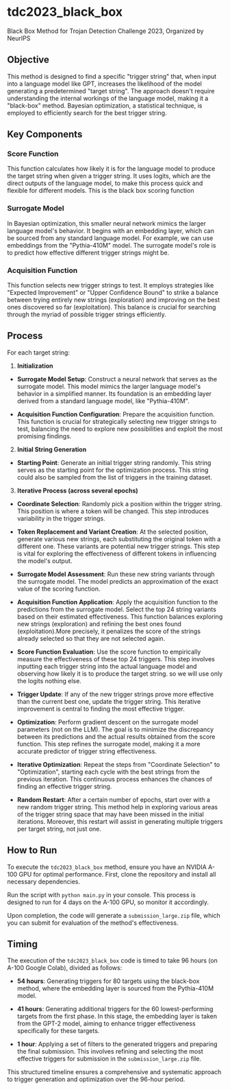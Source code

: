 # tdc2023_black_box

Black Box Method for Trojan Detection Challenge 2023, Organized by NeurIPS

## Objective

This method is designed to find a specific "trigger string" that, when input into a language model like GPT, increases the likelihood of the model generating a predetermined "target string". The approach doesn't require understanding the internal workings of the language model, making it a "black-box" method. Bayesian optimization, a statistical technique, is employed to efficiently search for the best trigger string.

## Key Components

### Score Function

This function calculates how likely it is for the language model to produce the target string when given a trigger string. It uses logits, which are the direct outputs of the language model, to make this process quick and flexible for different models. This is the black box scoring function

### Surrogate Model

In Bayesian optimization, this smaller neural network mimics the larger language model's behavior. It begins with an embedding layer, which can be sourced from any standard language model. For example, we can use embeddings from the "Pythia-410M" model. The surrogate model's role is to predict how effective different trigger strings might be.

### Acquisition Function

This function selects new trigger strings to test. It employs strategies like "Expected Improvement" or "Upper Confidence Bound" to strike a balance between trying entirely new strings (exploration) and improving on the best ones discovered so far (exploitation). This balance is crucial for searching through the myriad of possible trigger strings efficiently.

## Process

For each target string:

1. **Initialization**

- **Surrogate Model Setup**: Construct a neural network that serves as the surrogate model. This model mimics the larger language model's behavior in a simplified manner. Its foundation is an embedding layer derived from a standard language model, like "Pythia-410M".

- **Acquisition Function Configuration**: Prepare the acquisition function. This function is crucial for strategically selecting new trigger strings to test, balancing the need to explore new possibilities and exploit the most promising findings.

2. **Initial String Generation**

- **Starting Point**: Generate an initial trigger string randomly. This string serves as the starting point for the optimization process. This string could also be sampled from the list of triggers in the training dataset.

3. **Iterative Process (across several epochs)**

- **Coordinate Selection**: Randomly pick a position within the trigger string. This position is where a token will be changed. This step introduces variability in the trigger strings.

- **Token Replacement and Variant Creation**: At the selected position, generate various new strings, each substituting the original token with a different one. These variants are potential new trigger strings. This step is vital for exploring the effectiveness of different tokens in influencing the model's output.

- **Surrogate Model Assessment**: Run these new string variants through the surrogate model. The model predicts an approximation of the exact value of the scoring function.

- **Acquisition Function Application**: Apply the acquisition function to the predictions from the surrogate model. Select the top 24 string variants based on their estimated effectiveness. This function balances exploring new strings (exploration) and refining the best ones found (exploitation).More precisely, it penalizes the score of the strings already selected so that they are not selected again.

- **Score Function Evaluation**: Use the score function to empirically measure the effectiveness of these top 24 triggers. This step involves inputting each trigger string into the actual language model and observing how likely it is to produce the target string. so we will use only the logits nothing else.

- **Trigger Update**: If any of the new trigger strings prove more effective than the current best one, update the trigger string. This iterative improvement is central to finding the most effective trigger.

- **Optimization**: Perform gradient descent on the surrogate model parameters (not on the LLM). The goal is to minimize the discrepancy between its predictions and the actual results obtained from the score function. This step refines the surrogate model, making it a more accurate predictor of trigger string effectiveness.

- **Iterative Optimization**: Repeat the steps from "Coordinate Selection" to "Optimization", starting each cycle with the best strings from the previous iteration. This continuous process enhances the chances of finding an effective trigger string.

- **Random Restart**: After a certain number of epochs, start over with a new random trigger string. This method help in exploring various areas of the trigger string space that may have been missed in the initial iterations. Moreover, this restart will assist in generating multiple triggers per target string, not just one.

## How to Run

To execute the `tdc2023_black_box` method, ensure you have an NVIDIA A-100 GPU for optimal performance. First, clone the repository and install all necessary dependencies. 

Run the script with `python main.py` in your console. This process is designed to run for 4 days on the A-100 GPU, so monitor it accordingly. 

Upon completion, the code will generate a `submission_large.zip` file, which you can submit for evaluation of the method's effectiveness.

## Timing

The execution of the `tdc2023_black_box` code is  timed to take 96 hours (on A-100 Google Colab), divided as follows:

- **54 hours**: Generating triggers for 80 targets using the black-box method, where the embedding layer is sourced from the Pythia-410M model. 

- **41 hours**: Generating additional triggers for the 60 lowest-performing targets from the first phase. In this stage, the embedding layer is taken from the GPT-2 model, aiming to enhance trigger effectiveness specifically for these targets.

- **1 hour**: Applying a set of filters to the generated triggers and preparing the final submission. This involves refining and selecting the most effective triggers for submission in the `submission_large.zip` file.

This structured timeline ensures a comprehensive and systematic approach to trigger generation and optimization over the 96-hour period.
